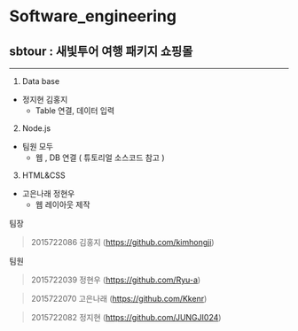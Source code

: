 

Software_engineering 
===========================


## sbtour : 새빛투어 여행 패키지 쇼핑몰
-------------
1. Data base
+ 정지현 김홍지
    + Table 연결, 데이터 입력  
2. Node.js
+ 팀원 모두
    + 웹 , DB 연결 ( 튜토리얼 소스코드 참고 )
3. HTML&CSS
+ 고은나래 정현우
    + 웹 레이아웃 제작

팀장

>2015722086 김홍지  (https://github.com/kimhongji)

팀원

>2015722039 정현우  (https://github.com/Ryu-a)

>2015722070 고은나래 (https://github.com/Kkenr)

>2015722082 정지현  (https://github.com/JUNGJI024)